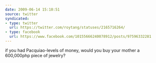 ```yaml
---
date: 2009-06-14 15:10:51
source: twitter
syndicated:
- type: twitter
  url: https://twitter.com/roytang/statuses/2165716264/
- type: facebook
  url: https://www.facebook.com/10155666240078912/posts/97596332281
---
```


if you had Pacquiao-levels of money, would you buy your mother a 600,000php piece of jewelry?
